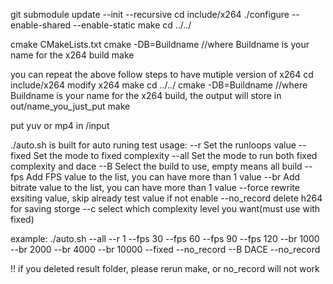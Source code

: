 git submodule update --init --recursive
cd include/x264
./configure --enable-shared --enable-static
make
cd ../../

cmake CMakeLists.txt
cmake -DB=Buildname //where Buildname is your name for the x264 build
make

you can repeat the above follow steps to have mutiple version of x264
cd include/x264
modify x264
make
cd ../../
cmake -DB=Buildname //where Buildname is your name for the x264 build, the output will store in out/name_you_just_put
make

put yuv or mp4 in /input

./auto.sh is built for auto runing test
usage: 
    --r Set the runloops value
    --fixed Set the mode to fixed complexity
    --all Set the mode to run both fixed complexity and dace
    --B Select the build to use, empty means all build
    --fps Add FPS value to the list, you can have more than 1 value
    --br Add bitrate value to the list, you can have more than 1 value
    --force rewrite exsiting value, skip already test value if not enable
    --no_record delete h264 for saving storge
    --c select which complexity level you want(must use with fixed)

example: ./auto.sh --all --r 1 --fps 30 --fps 60 --fps 90 --fps 120 --br 1000 --br 2000 --br 4000 --br 10000 --fixed --no_record --B DACE --no_record

!! if you deleted result folder, please rerun make, or no_record will not work